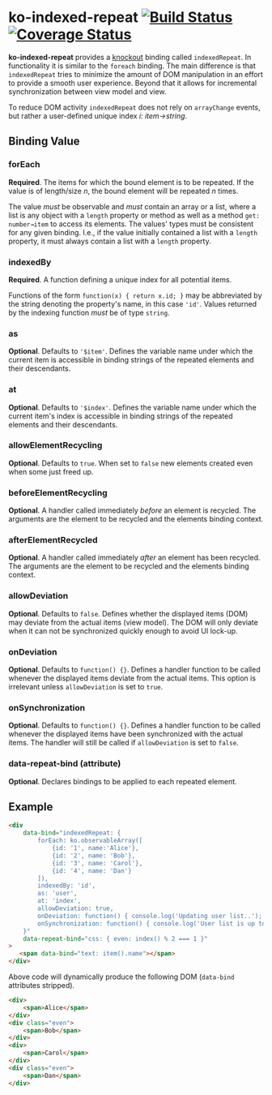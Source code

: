 # ko-indexed-repeat [![Build Status](https://travis-ci.org/benschulz/ko-indexed-repeat.svg?branch=master)](https://travis-ci.org/benschulz/ko-indexed-repeat) [![Coverage Status](https://coveralls.io/repos/benschulz/ko-indexed-repeat/badge.svg?branch=master)](https://coveralls.io/r/benschulz/ko-indexed-repeat?branch=master)

**ko-indexed-repeat** provides a [knockout](http://knockoutjs.com/) binding called `indexedRepeat`. In functionality it
is similar to the `foreach` binding. The main difference is that `indexedRepeat` tries to minimize the amount of DOM
manipulation in an effort to provide a smooth user experience. Beyond that it allows for incremental synchronization
between view model and view.

To reduce DOM activity `indexedRepeat` does not rely on `arrayChange` events, but rather a user-defined unique index *i:
item→string*.

## Binding Value

### forEach

**Required**. The items for which the bound element is to be repeated. If the value is of length/size *n*, the bound
element will be repeated *n* times.

The value *must* be observable and *must* contain an array or a list, where a list is any object with a `length`
property or method as well as a method `get: number→item` to access its elements. The values' types must be consistent
for any given binding. I.e., if the value initially contained a list with a `length` property, it must always contain a
list with a `length` property.

### indexedBy

**Required**. A function defining a unique index for all potential items.

Functions of the form `function(x) { return x.id; }` may be abbreviated by the string denoting the property's name,
in this case `'id'`. Values returned by the indexing function *must* be of type `string`.

### as

**Optional**. Defaults to `'$item'`. Defines the variable name under which the current item is accessible in binding
strings of the repeated elements and their descendants.

### at

**Optional**. Defaults to `'$index'`. Defines the variable name under which the current item's index is accessible in
binding strings of the repeated elements and their descendants.

### allowElementRecycling

**Optional**. Defaults to `true`. When set to `false` new elements created even when some just freed up.

### beforeElementRecycling

**Optional**. A handler called immediately *before* an element is recycled. The arguments are the element to be recycled and the elements binding context.

### afterElementRecycled

**Optional**. A handler called immediately *after* an element has been recycled. The arguments are the element to be recycled and the elements binding context.

### allowDeviation

**Optional**. Defaults to `false`. Defines whether the displayed items (DOM) may deviate from the actual items
(view model). The DOM will only deviate when it can not be synchronized quickly enough to avoid UI lock-up.

### onDeviation

**Optional**. Defaults to `function() {}`. Defines a handler function to be called whenever the displayed items deviate
from the actual items. This option is irrelevant unless `allowDeviation` is set to `true`.

### onSynchronization

**Optional**. Defaults to `function() {}`. Defines a handler function to be called whenever the displayed items have
been synchronized with the actual items. The handler will still be called if `allowDeviation` is set to `false`.

### data-repeat-bind (attribute)

**Optional**. Declares bindings to be applied to each repeated element.

## Example

```html
<div
    data-bind="indexedRepeat: {
        forEach: ko.observableArray([
            {id: '1', name:'Alice'},
            {id: '2', name: 'Bob'},
            {id: '3', name: 'Carol'},
            {id: '4', name: 'Dan'}
        ]),
        indexedBy: 'id',
        as: 'user',
        at: 'index',
        allowDeviation: true,
        onDeviation: function() { console.log('Updating user list..'); },
        onSynchronization: function() { console.log('User list is up to date..'); },
    }"
    data-repeat-bind="css: { even: index() % 2 === 1 }"
>
   <span data-bind="text: item().name"></span>
</div>
```

Above code will dynamically produce the following DOM (`data-bind` attributes stripped).

```html
<div>
    <span>Alice</span>
</div>
<div class="even">
    <span>Bob</span>
</div>
<div>
    <span>Carol</span>
</div>
<div class="even">
    <span>Dan</span>
</div>
```

